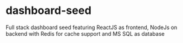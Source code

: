 # dashboard-seed
Full stack dashboard seed featuring ReactJS as frontend, NodeJs on backend with Redis for cache support and MS SQL as database
